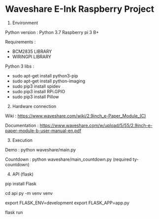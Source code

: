 # Waveshare E-Ink Raspberry Project

1. Environment

Python version : Python 3.7
Raspberry pi 3 B+

Requirements :
* BCM2835 LIBRARY
* WIRINGPI LIBRARY

Python 3 libs :
* sudo apt-get install python3-pip
* sudo apt-get install python-imaging
* sudo pip3 install spidev
* sudo pip3 install RPi.GPIO
* sudo pip3 install Pillow

2. Hardware connection

Wiki : https://www.waveshare.com/wiki/2.9inch_e-Paper_Module_(C)

Documentation : https://www.waveshare.com/w/upload/5/55/2.9inch-e-paper-module-b-user-manual-en.pdf

3. Execution

Demo : python waveshare/main.py

Countdown : python waveshare/main_countdown.py (required ty-countdown)

4. API (flask)

pip install Flask

cd api
py -m venv venv

export FLASK_ENV=development
export FLASK_APP=app.py

flask run
